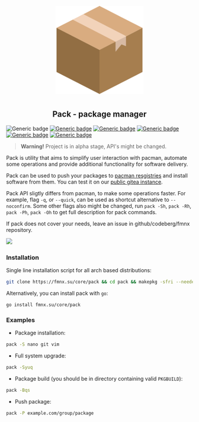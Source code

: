 <p align="center">
<img style="align: center; padding-left: 10px; padding-right: 10px; padding-bottom: 10px;" width="238px" height="238px" src="./logo.png" />
</p>

<h2 align="center">Pack - package manager</h2>

![Generic badge](https://img.shields.io/badge/status-alpha-red.svg)
[![Generic badge](https://img.shields.io/badge/license-gpl-orange.svg)](https://fmnx.su/core/pack/src/branch/main/LICENSE)
[![Generic badge](https://img.shields.io/badge/fmnx-repo-006db0.svg)](https://fmnx.su/core/pack)
[![Generic badge](https://img.shields.io/badge/codeberg-repo-45a3fb.svg)](https://codeberg.org/fmnx/pack)
[![Generic badge](https://img.shields.io/badge/github-repo-white.svg)](https://github.com/fmnx-io/pack)
[![Generic badge](https://img.shields.io/badge/arch-package-00bcd4.svg)](https://fmnx.su/core/-/packages/arch/pack)

> **Warning!** Project is in alpha stage, API's might be changed.

Pack is utility that aims to simplify user interaction with pacman, automate some operations and provide additional functionality for software delivery.

Pack can be used to push your packages to [pacman resgistries](https://fmnx.su/core/registry) and install software from them. You can test it on our [public gitea instance](https://fmnx.su/core/-/packages).

Pack API sligtly differs from pacman, to make some operations faster. For example, flag `-q`, or `--quick`, can be used as shortcut alternative to `--noconfirm`. Some other flags also might be changed, run `pack -Sh`, `pack -Rh`, `pack -Ph`, `pack -Oh` to get full description for pack commands.

If pack does not cover your needs, leave an issue in github/codeberg/fmnx repository.

![](push.png)

### Installation

Single line installation script for all arch based distributions:

```sh
git clone https://fmnx.su/core/pack && cd pack && makepkg -sfri --needed --noconfirm
```

Alternatively, you can install pack with `go`:

```sh
go install fmnx.su/core/pack
```

### Examples

- Package installation:

```sh
pack -S nano git vim
```

- Full system upgrade:

```sh
pack -Syuq
```

- Package build (you should be in directory containing valid `PKGBUILD`):

```sh
pack -Bqs
```

- Push package:

```sh
pack -P example.com/group/package
```
